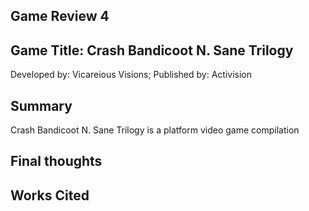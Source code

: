 ## Game Review 4

## Game Title: Crash Bandicoot N. Sane Trilogy
Developed by: Vicareious Visions; Published by: Activision

## Summary
Crash Bandicoot N. Sane Trilogy is a platform video game compilation 
## Final thoughts

## Works Cited
